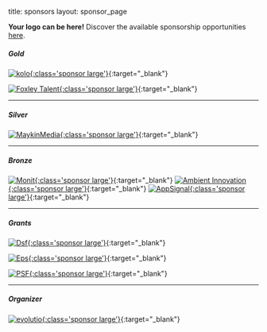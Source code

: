 title: sponsors
layout: sponsor_page

**Your logo can be here!** Discover the available sponsorship opportunities [here](https://2024.djangocon.eu/sponsors/sponsorship/).

##### Gold

[![kolo](/static/images/sponsors/kolo.svg){:class='sponsor large'}](https://kolo.app/){:target="\_blank"}

[![Foxley Talent](/static/images/sponsors/foxley.png){:class='sponsor large'}](https://foxleytalent.com/){:target="\_blank"}

---

##### Silver

[![MaykinMedia](/static/images/sponsors/maykin_logo.png){:class='sponsor large'}](https://www.maykinmedia.nl/en/){:target="\_blank"}

---

##### Bronze

[![Monit](/static/images/sponsors/monit.png){:class='sponsor large'}](https://monitdata.com/){:target="\_blank"}
[![Ambient Innovation](/static/images/sponsors/ambient.svg){:class='sponsor large'}](https://ambient.digital/){:target="\_blank"}
[![AppSignal](/static/images/sponsors/signal.svg){:class='sponsor large'}](https://www.appsignal.com/){:target="\_blank"}

---

##### Grants

[![Dsf](/static/images/sponsors/dsf.png){:class='sponsor large'}](https://evolutio.pt/){:target="\_blank"}

[![Eps](/static/images/sponsors/eps.png){:class='sponsor large'}](https://europython-society.org/){:target="\_blank"}

[![PSF](/static/images/sponsors/psf.png){:class='sponsor large'}](https://www.python.org/psf-landing/){:target="\_blank"}

---

##### Organizer

[![evolutio](/static/images/sponsors/evolutio.png){:class='sponsor large'}](https://evolutio.pt/){:target="\_blank"}
